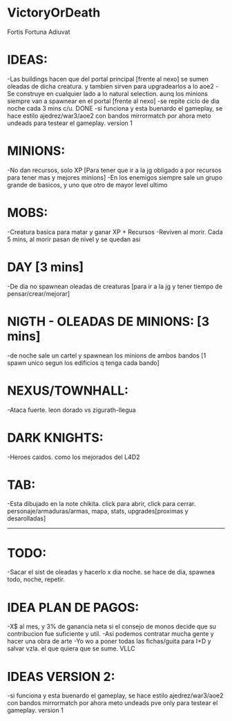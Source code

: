 # VictoryOrDeath
 Fortis Fortuna Adiuvat

# IDEAS:
-Las buildings hacen que del portal principal [frente al nexo] se sumen oleadas de dicha creatura. y tambien sirven para upgradearlos a lo aoe2
-Se construye en cualquier lado a lo natural selection. aunq los minions siempre van a spawnear en el portal [frente al nexo]
-se repite ciclo de dia noche cada 3 mins c/u. DONE
-si funciona y esta buenardo el gameplay, se hace estilo ajedrez/war3/aoe2 con bandos mirrormatch
por ahora meto undeads para testear el gameplay. version 1

# MINIONS:
-No dan recursos, solo XP [Para tener que ir a la jg obligado a por recursos para tener mas y mejores minions]
-En los enemigos siempre sale un grupo grande de basicos, y uno que otro de mayor level ultimo

# MOBS:
-Creatura basica para matar y ganar XP + Recursos
-Reviven al morir. Cada 5 mins, al morir pasan de nivel y se quedan asi

# DAY [3 mins]
-De dia no spawnean oleadas de creaturas [para ir a la jg y tener tiempo de pensar/crear/mejorar]

# NIGTH - OLEADAS DE MINIONS: [3 mins]
-de noche sale un cartel y spawnean los minions de ambos bandos [1 spawn unico segun los edificios q tenga cada bando]

# NEXUS/TOWNHALL:
-Ataca fuerte. leon dorado vs zigurath-llegua

# DARK KNIGHTS:
-Heroes caidos. como los mejorados del L4D2 

# TAB:
-Esta dibujado en la note chikita. click para abrir, click para cerrar.
personaje/armaduras/armas, mapa, stats, upgrades[proximas y desarolladas]

--------------------------------------------------------

# TODO:
-Sacar el sist de oleadas y hacerlo x dia noche.
se hace de dia, spawnea todo, noche, repetir.

# IDEA PLAN DE PAGOS:
-X$ al mes, y 3% de ganancia neta si el consejo de monos decide que su contribucion fue suficiente y util.
-Asi podemos contratar mucha gente y hacer una obra de arte
-Yo wo a poner todas las fichas/guita para I+D y salvar vzla. el que quiera que se sume. VLLC

# IDEAS VERSION 2:
-si funciona y esta buenardo el gameplay, se hace estilo ajedrez/war3/aoe2 con bandos mirrormatch
por ahora meto undeads pve only para testear el gameplay. version 1

